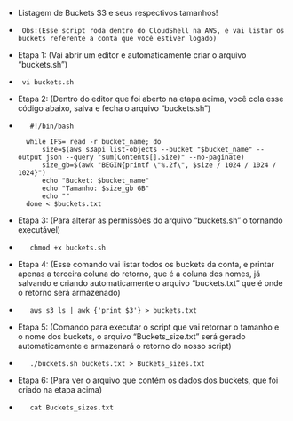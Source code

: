 - Listagem de Buckets S3 e seus respectivos tamanhos!
-      Obs:(Esse script roda dentro do CloudShell na AWS, e vai listar os buckets referente a conta que você estiver logado)

- Etapa 1: (Vai abrir um editor e automaticamente criar o arquivo “buckets.sh”) 
-      vi buckets.sh
   
- Etapa 2: (Dentro do editor que foi aberto na etapa acima, você cola esse código abaixo, salva e fecha o arquivo “buckets.sh”) 

-        #!/bin/bash

        while IFS= read -r bucket_name; do
            size=$(aws s3api list-objects --bucket "$bucket_name" --output json --query "sum(Contents[].Size)" --no-paginate)
            size_gb=$(awk "BEGIN{printf \"%.2f\", $size / 1024 / 1024 / 1024}")
            echo "Bucket: $bucket_name"
            echo "Tamanho: $size_gb GB"
            echo ""
        done < $buckets.txt

- Etapa 3: (Para alterar as permissões do arquivo “buckets.sh” o tornando executável)

-        chmod +x buckets.sh

- Etapa 4: (Esse comando vai listar todos os buckets da conta, e printar apenas a terceira coluna do retorno, que é a coluna dos nomes, já salvando e criando automaticamente o arquivo “buckets.txt” que é onde o retorno será armazenado)

-        aws s3 ls | awk {'print $3'} > buckets.txt

- Etapa 5: (Comando para executar o script que vai retornar o tamanho e o nome dos buckets, o arquivo “Buckets_size.txt” será gerado automaticamente e armazenará o retorno do nosso script)

-        ./buckets.sh buckets.txt > Buckets_sizes.txt

- Etapa 6: (Para ver o arquivo que contém os dados dos buckets, que foi criado na etapa acima)

-        cat Buckets_sizes.txt
